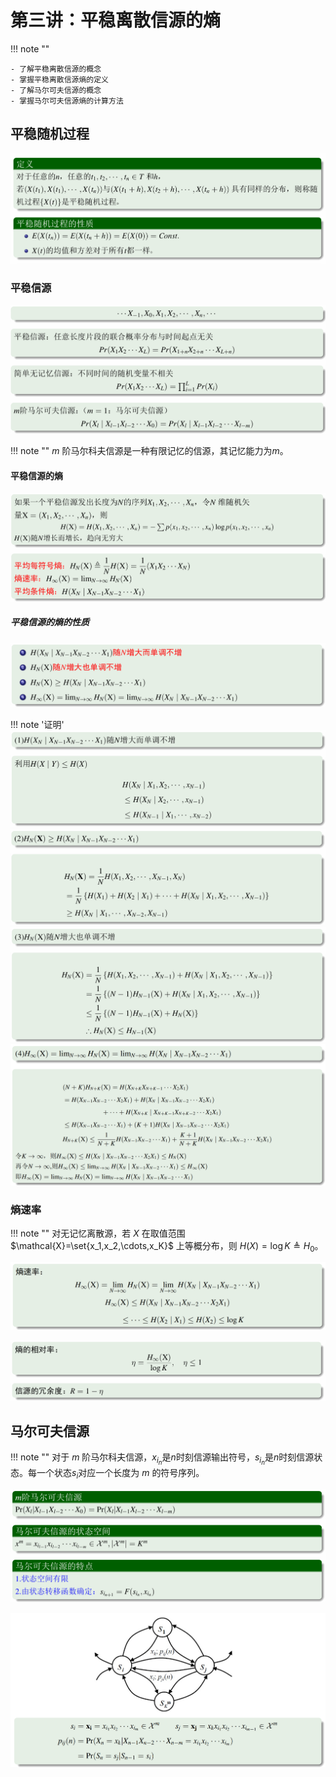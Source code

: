 # 第三讲：平稳离散信源的熵

!!! note ""

    - 了解平稳离散信源的概念
    - 掌握平稳离散信源熵的定义
    - 了解马尔可夫信源的概念
    - 掌握马尔可夫信源熵的计算方法

## 平稳随机过程

![alt text](images/image-57.png)

### 平稳信源

![alt text](images/image-58.png)

!!! note ""
    $m$ 阶马尔科夫信源是一种有限记忆的信源，其记忆能力为$m$。

#### 平稳信源的熵

![alt text](images/image-59.png)

##### 平稳信源的熵的性质

![alt text](images/image-60.png)

!!! note '证明'
    ![alt text](images/image-61.png)
    ![alt text](images/image-62.png)
    ![alt text](images/image-63.png)
    ![alt text](images/image-64.png)

### 熵速率

!!! note ""
    对无记忆离散源，若 $X$ 在取值范围 $\mathcal{X}=\set{x_1,x_2,\cdots,x_K}$ 上等概分布，则 $H(X)=\log K\triangleq H_0$。

![alt text](images/image-65.png)

![alt text](images/image-66.png)

## 马尔可夫信源


!!! note ""
    对于 $m$ 阶马尔科夫信源，$x_{i_{n}}$是$n$时刻信源输出符号，$s_{i_{n}}$是$n$时刻信源状态。每一个状态$s_{i}$对应一个长度为 $m$ 的符号序列。

![alt text](images/image-67.png)

![alt text](images/image-68.png)
